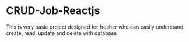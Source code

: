 # CRUD-Job-Reactjs
 This is very basic project designed for fresher who can easily understand create, read, update and delete with database
